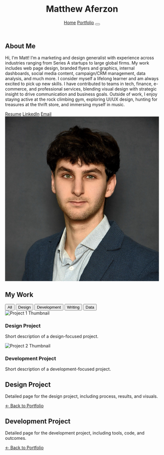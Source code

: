 <!DOCTYPE html>
<html lang="en">
<head>
  <meta charset="UTF-8">
  <meta name="viewport" content="width=device-width, initial-scale=1.0">
  <title>Matt Aferzon Portfolio</title>
  <link rel="stylesheet" type="text/css" href="main.css" />
  <script src="https://kit.fontawesome.com/a076d05399.js" crossorigin="anonymous"></script>
</head>
<body>
  <header>
    <h1>Matthew Aferzon</h1>
    <nav>
      <a href="#" onclick="showTab('home')">Home</a>
      <a href="#" onclick="showTab('portfolio')">Portfolio</a>
      <button class="toggle-theme" onclick="toggleTheme()"></button>
    </nav>
  </header>

  <div class="content" id="home">
    <h2>About Me</h2>
    <div class="home-container">
      <div class="home-text">
        <p>Hi, I'm Matt! I’m a marketing and design generalist with experience across industries ranging from Series A startups to large global firms. My work includes web page design, branded flyers and graphics, internal dashboards, social media content, campaign/CRM management, data analysis, and much more. I consider myself a lifelong learner and am always excited to pick up new skills. I have contributed to teams in tech, finance, e-commerce, and professional services, blending visual design with strategic insight to drive communication and business goals. Outside of work, I enjoy staying active at the rock climbing gym, exploring UI/UX design, hunting for treasures at the thrift store, and immersing myself in music.</p>
        <div class="resume-links">
          <a href="Matthew_Aferzon_Resume.pdf" target="_blank" download><i class="fas fa-file-download"></i> Resume</a>
          <a href="https://www.linkedin.com/in/matt-aferzon-399a661a1/" target="_blank"><i class="fab fa-linkedin"></i> LinkedIn</a>
          <a href="mailto:matthewaferzon@gmail.com" target="_blank"> <i class="fas fa-envelope"></i> Email</a>
        </div>
      </div>
      <img src="LinkedIn Headshot.jpeg" alt="Headshot" class="profile-pic">
    </div>
  </div>

  <div class="content hidden" id="portfolio">
    <h2>My Work</h2>
    <div class="filter-bar">
      <button onclick="filterProjects('all')" id="filter-all">All</button>
      <button onclick="filterProjects('design')" id="filter-design">Design</button>
      <button onclick="filterProjects('development')" id="filter-development">Development</button>
      <button onclick="filterProjects('writing')" id="filter-writing">Writing</button>
      <button onclick="filterProjects('data')" id="filter-data">Data</button>
    </div>
    <div class="portfolio-item" data-category="design" onclick="showTab('project1')">
      <img src="thumbnail1.jpg" alt="Project 1 Thumbnail">
      <div>
        <h3>Design Project</h3>
        <p>Short description of a design-focused project.</p>
      </div>
    </div>
    <div class="portfolio-item" data-category="development" onclick="showTab('project2')">
      <img src="thumbnail2.jpg" alt="Project 2 Thumbnail">
      <div>
        <h3>Development Project</h3>
        <p>Short description of a development-focused project.</p>
      </div>
    </div>
  </div>

  <div class="content hidden" id="project1">
    <div class="portfolio-details">
      <h2>Design Project</h2>
      <p>Detailed page for the design project, including process, results, and visuals.</p>
      <a href="#portfolio" onclick="showTab('portfolio')">← Back to Portfolio</a>
    </div>
  </div>

  <div class="content hidden" id="project2">
    <div class="portfolio-details">
      <h2>Development Project</h2>
      <p>Detailed page for the development project, including tools, code, and outcomes.</p>
      <a href="#portfolio" onclick="showTab('portfolio')">← Back to Portfolio</a>
    </div>
  </div>

  <script>
    function showTab(tabId) {
      document.querySelectorAll('.content').forEach(function(section) {
        section.classList.add('hidden');
      });
      document.getElementById(tabId).classList.remove('hidden');
    }

    function toggleTheme() {
      const currentTheme = document.documentElement.getAttribute('data-theme');
      document.documentElement.setAttribute('data-theme', currentTheme === 'light' ? 'dark' : 'light');
    }

    function filterProjects(category) {
      const items = document.querySelectorAll('.portfolio-item');
      const buttons = document.querySelectorAll('.filter-bar button');

      buttons.forEach(btn => btn.classList.remove('active'));
      document.getElementById('filter-' + category).classList.add('active');

      items.forEach(item => {
        if (category === 'all' || item.getAttribute('data-category') === category) {
          item.style.display = 'flex';
        } else {
          item.style.display = 'none';
        }
      });
    }

    document.documentElement.setAttribute('data-theme', 'dark');
  </script>
</body>
</html>
